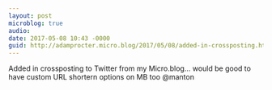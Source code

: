 ```yaml
---
layout: post
microblog: true
audio: 
date: 2017-05-08 10:43 -0000
guid: http://adamprocter.micro.blog/2017/05/08/added-in-crossposting.html
---
```

Added in crossposting to Twitter from my Micro.blog... would be good to have custom URL shortern options on MB too @manton 
